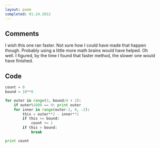 ```yaml
---
layout: poem
completed: 01.24.2012
---
```


## Comments

I wish this one ran faster. Not sure how I could have made that happen though.
Probably using a little more math brains would have helped. Oh well. I figured,
by the time I found that faster method, the slower one would have finished.

## Code

```python
count = 0
bound = 10**6

for outer in range(3, bound/4 + 2):
	if outer%1000 == 0: print outer
	for inner in range(outer-2, 0, -2):
		this = outer**2 - inner**2
		if this <= bound:
			count += 1
		if this > bound:
			break

print count
```
